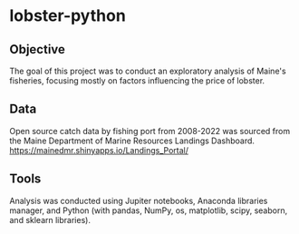 # lobster-python

## Objective
The goal of this project was to conduct an exploratory analysis of Maine's fisheries, focusing mostly on factors influencing the price of lobster. 

## Data
Open source catch data by fishing port from 2008-2022 was sourced from the Maine Department of Marine Resources Landings Dashboard. 
https://mainedmr.shinyapps.io/Landings_Portal/ 

## Tools
Analysis was conducted using Jupiter notebooks, Anaconda libraries manager, and Python (with pandas, NumPy, os, matplotlib, scipy, seaborn, and sklearn libraries).
